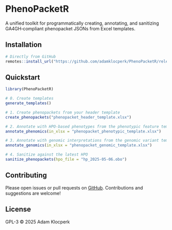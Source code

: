 PhenoPacketR
================

A unified toolkit for programmatically creating, annotating, and
sanitizing GA4GH‑compliant phenopacket JSONs from Excel templates.

## Installation

``` r
# Directly from GitHub
remotes::install_url("https://github.com/adamklocperk/PhenoPacketR/releases/download/release/PhenoPacketR_0.1.0.tar.gz")
```

## Quickstart

``` r
library(PhenoPacketR)

# 0. Create templates
generate_templates()

# 1. Create phenopackets from your header template
create_phenopackets("phenopacket_header_template.xlsx")

# 2. Annotate with HPO-based phenotypes from the phenotypic feature template
annotate_phenomics(in_xlsx = "phenopacket_phenotypic_template.xlsx")

# 3. Annotate with genomic interpretations from the genomic variant template
annotate_genomics(in_xlsx = "phenopacket_genomic_template.xlsx")

# 4. Sanitize against the latest HPO
sanitize_phenopackets(hpo_file = "hp_2025-05-06.obo")
```

## Contributing

Please open issues or pull requests on
[GitHub](https://github.com/adamklocperk/PhenoPacketR). Contributions
and suggestions are welcome!

## License

GPL-3 © 2025 Adam Klocperk

